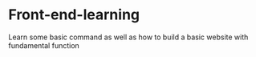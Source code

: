 # Front-end-learning
Learn some basic command as well as how to build a basic website with fundamental function
